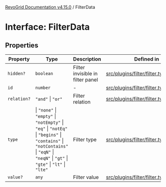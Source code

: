 [RevoGrid Documentation v4.15.0](README.md) / FilterData

# Interface: FilterData

## Properties

| Property | Type | Description | Defined in |
| ------ | ------ | ------ | ------ |
| `hidden?` | `boolean` | Filter invisible in filter panel | [src/plugins/filter/filter.types.ts:149](https://github.com/revolist/revogrid/blob/f57e3b1afae49404a5b6670c54899cb5770f47c4/src/plugins/filter/filter.types.ts#L149) |
| `id` | `number` | - | [src/plugins/filter/filter.types.ts:137](https://github.com/revolist/revogrid/blob/f57e3b1afae49404a5b6670c54899cb5770f47c4/src/plugins/filter/filter.types.ts#L137) |
| `relation?` | `"and"` \| `"or"` | Filter relation | [src/plugins/filter/filter.types.ts:153](https://github.com/revolist/revogrid/blob/f57e3b1afae49404a5b6670c54899cb5770f47c4/src/plugins/filter/filter.types.ts#L153) |
| `type` | \| `"none"` \| `"empty"` \| `"notEmpty"` \| `"eq"` \| `"notEq"` \| `"begins"` \| `"contains"` \| `"notContains"` \| `"eqN"` \| `"neqN"` \| `"gt"` \| `"gte"` \| `"lt"` \| `"lte"` | Filter type | [src/plugins/filter/filter.types.ts:141](https://github.com/revolist/revogrid/blob/f57e3b1afae49404a5b6670c54899cb5770f47c4/src/plugins/filter/filter.types.ts#L141) |
| `value?` | `any` | Filter value | [src/plugins/filter/filter.types.ts:145](https://github.com/revolist/revogrid/blob/f57e3b1afae49404a5b6670c54899cb5770f47c4/src/plugins/filter/filter.types.ts#L145) |
